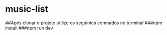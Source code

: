# music-list
##Após clonar o projeto utilize os seguintes comnados no terminal
###npm install
###npm run dev
